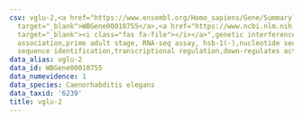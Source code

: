 ```yaml
---
csv: vglu-2,<a href="https://www.ensembl.org/Homo_sapiens/Gene/Summary?db=core;g=WBGene00010755"
  target="_blank">WBGene00010755</a>,<a href="https://www.ncbi.nlm.nih.gov/pubmed/30894454"
  target="_blank"><i class="fas fa-file"></i></a>",genetic interference,functional
  association,prime adult stage, RNA-seq assay, hsb-1(-),nucleotide sequence identification,nucleotide
  sequence identification,transcriptional regulation,down-regulates activity
data_alias: vglu-2
data_id: WBGene00010755
data_numevidence: 1
data_species: Caenorhabditis elegans
data_taxid: '6239'
title: vglu-2
---
```

